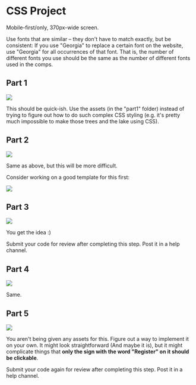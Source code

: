 # CSS Project

Mobile-first/only, 370px-wide screen.

Use fonts that are similar – they don't have to match exactly, but be consistent: If you use "Georgia" to replace a certain font on the website, use "Georgia" for all occurrences of that font. That is, the number of different fonts you use should be the same as the number of different fonts used in the comps.

## Part 1

![](http://cl.ly/bool/1.png)

This should be quick-ish. Use the assets (in the "part1" folder) instead of trying to figure out how to do such complex CSS styling (e.g. it's pretty much impossible to make those trees and the lake using CSS).

## Part 2

![](http://cl.ly/bott/2.png)

Same as above, but this will be more difficult.

Consider working on a good template for this first:

![](http://cl.ly/bpRq/2_piece.png)

## Part 3

![](http://cl.ly/bpOh/3.png)

You get the idea :)

Submit your code for review after completing this step. Post it in a help channel.

## Part 4

![](http://cl.ly/bpVS/4.png)

Same.

## Part 5

![](http://cl.ly/borR/5.png)

You aren't being given any assets for this. Figure out a way to implement it on your own. It might look straightforward (And maybe it is), but it might complicate things that **only the sign with the word "Register" on it should be clickable**.

Submit your code again for review after completing this step. Post it in a help channel.